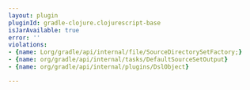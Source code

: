 ```yaml
---
layout: plugin
pluginId: gradle-clojure.clojurescript-base
isJarAvailable: true
error: ''
violations:
- {name: Lorg/gradle/api/internal/file/SourceDirectorySetFactory;}
- {name: org/gradle/api/internal/tasks/DefaultSourceSetOutput}
- {name: org/gradle/api/internal/plugins/DslObject}

---
```

